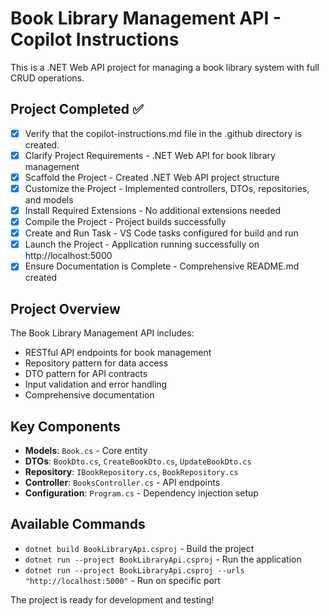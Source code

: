 # Book Library Management API - Copilot Instructions

This is a .NET Web API project for managing a book library system with full CRUD operations.

## Project Completed ✅

- [x] Verify that the copilot-instructions.md file in the .github directory is created.
- [x] Clarify Project Requirements - .NET Web API for book library management
- [x] Scaffold the Project - Created .NET Web API project structure
- [x] Customize the Project - Implemented controllers, DTOs, repositories, and models
- [x] Install Required Extensions - No additional extensions needed
- [x] Compile the Project - Project builds successfully
- [x] Create and Run Task - VS Code tasks configured for build and run
- [x] Launch the Project - Application running successfully on http://localhost:5000
- [x] Ensure Documentation is Complete - Comprehensive README.md created

## Project Overview

The Book Library Management API includes:
- RESTful API endpoints for book management
- Repository pattern for data access
- DTO pattern for API contracts
- Input validation and error handling
- Comprehensive documentation

## Key Components

- **Models**: `Book.cs` - Core entity
- **DTOs**: `BookDto.cs`, `CreateBookDto.cs`, `UpdateBookDto.cs`
- **Repository**: `IBookRepository.cs`, `BookRepository.cs`
- **Controller**: `BooksController.cs` - API endpoints
- **Configuration**: `Program.cs` - Dependency injection setup

## Available Commands

- `dotnet build BookLibraryApi.csproj` - Build the project
- `dotnet run --project BookLibraryApi.csproj` - Run the application
- `dotnet run --project BookLibraryApi.csproj --urls "http://localhost:5000"` - Run on specific port

The project is ready for development and testing!